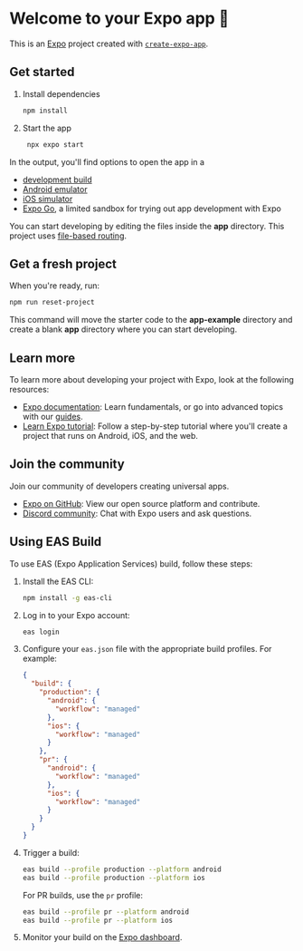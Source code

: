 # Welcome to your Expo app 👋

This is an [Expo](https://expo.dev) project created with [`create-expo-app`](https://www.npmjs.com/package/create-expo-app).

## Get started

1. Install dependencies

   ```bash
   npm install
   ```

2. Start the app

   ```bash
    npx expo start
   ```

In the output, you'll find options to open the app in a

- [development build](https://docs.expo.dev/develop/development-builds/introduction/)
- [Android emulator](https://docs.expo.dev/workflow/android-studio-emulator/)
- [iOS simulator](https://docs.expo.dev/workflow/ios-simulator/)
- [Expo Go](https://expo.dev/go), a limited sandbox for trying out app development with Expo

You can start developing by editing the files inside the **app** directory. This project uses [file-based routing](https://docs.expo.dev/router/introduction).

## Get a fresh project

When you're ready, run:

```bash
npm run reset-project
```

This command will move the starter code to the **app-example** directory and create a blank **app** directory where you can start developing.

## Learn more

To learn more about developing your project with Expo, look at the following resources:

- [Expo documentation](https://docs.expo.dev/): Learn fundamentals, or go into advanced topics with our [guides](https://docs.expo.dev/guides).
- [Learn Expo tutorial](https://docs.expo.dev/tutorial/introduction/): Follow a step-by-step tutorial where you'll create a project that runs on Android, iOS, and the web.

## Join the community

Join our community of developers creating universal apps.

- [Expo on GitHub](https://github.com/expo/expo): View our open source platform and contribute.
- [Discord community](https://chat.expo.dev): Chat with Expo users and ask questions.

## Using EAS Build

To use EAS (Expo Application Services) build, follow these steps:

1. Install the EAS CLI:

   ```bash
   npm install -g eas-cli
   ```

2. Log in to your Expo account:

   ```bash
   eas login
   ```

3. Configure your `eas.json` file with the appropriate build profiles. For example:

   ```json
   {
     "build": {
       "production": {
         "android": {
           "workflow": "managed"
         },
         "ios": {
           "workflow": "managed"
         }
       },
       "pr": {
         "android": {
           "workflow": "managed"
         },
         "ios": {
           "workflow": "managed"
         }
       }
     }
   }
   ```

4. Trigger a build:

   ```bash
   eas build --profile production --platform android
   eas build --profile production --platform ios
   ```

   For PR builds, use the `pr` profile:

   ```bash
   eas build --profile pr --platform android
   eas build --profile pr --platform ios
   ```

5. Monitor your build on the [Expo dashboard](https://expo.dev/accounts/your-username/projects/your-project/builds).
